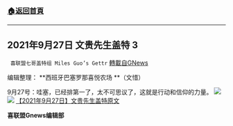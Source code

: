 ###  [:house:返回首頁](https://github.com/ourhimalayas/txt)
---


## 2021年9月27日 文贵先生盖特 3
` 喜联盟七哥盖特组 Miles Guo’s Gettr` [轉載自GNews](https://gnews.org/zh-hans/1558617/)

编辑整理： **西班牙巴塞罗那喜悦农场 **（文惜）

9月27号：哇塞，已经排第一了，太不可思议了，这就是行动和信仰的力量。
![](https://assets.gnews.org/wp-content/uploads/2021/09/638f4e83ee4da1a790217fce9a895eea.jpg)![](https://assets.gnews.org/wp-content/uploads/2021/09/1-8.gif)
[【2021年9月27日】文贵先生盖特原文](https://gettr.com/post/pcck7yf883)

**喜联盟Gnews编辑部**
